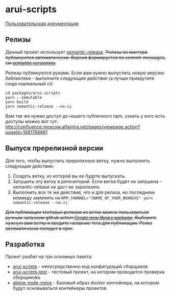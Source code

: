 arui-scripts
===

[Пользовательская документация](./packages/arui-scripts/README.md)

## Релизы
Данный проект использует [semantic-release](https://semantic-release.gitbook.io/semantic-release/).
~~Релизы из мастера публикуются автоматически. Версия формируется по commit-messages, см [semantic versioning](https://semver.org/).~~

Релизы публикуются руками. Если вам нужно выпустить новую версию библиотеки - выполните следующие действия (а лучше прикрутите сюда нормальный ci):
```
cd packages/arui-scripts
yarn --immutable
yarn build
yarn semantic-release --no-ci
```

Вам так же нужен доступ до нашего публичного npm, узнать у кого есть доступы можно вот тут: http://confluence.moscow.alfaintra.net/pages/viewpage.action?pageId=1061766661


## Выпуск пререлизной версии

Для того, чтобы выпустить прерилизную ветку, нужно выполнить следующие действия:

1. Создать ветку, из которой вы ее будете выпускать.
2. Запушить эту ветку в репозиторий. Если ветка будет не запушена - semantic-release не даст ее зарелизить
3. Выполнить все те же действия, что и для релиза, но последнюю команду заменить на `NPM_CHANNEL="{NAME_OF_YOUR_BRANCH}" yarn semantic-release --no-ci`

~~Для публикации тестовых релизов из веток можно пользоваться ручным запуском
github action [Create new library package](https://github.com/alfa-laboratory/arui-scripts/actions?query=workflow%3A%22Create+new+library+package%22).
Выберите нужную вам ветку и введите название тега для публикации. Релиз автоматически попадет в npm.~~

## Разработка
Проект разбит на три основных пакета:

- [arui-scripts](./packages/arui-scripts/) - непосредственно код конфигураций сборщиков
- [arui-scripts-test](./packages/arui-scripts-test/) - тестовый проект, на котором проводится проверка сборщиковъ
- [alpine-node-nginx](./packages/alpine-node-nginx/) - Базовый образ docker контейнера, на котором будут основываться контейнеры проектов
